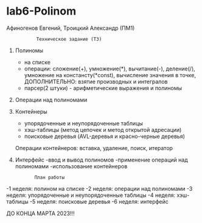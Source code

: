 # lab6-Polinom
Афиногенов Евгений, Троицкий Александр (ПМ1)

               Техническое задание (ТЗ)
               
 1. Полиномы
    - на списке
    - операции: сложение(+), умножение(*), вычитание(-), деление(/), умножение на констансту(*const), вычисление значения в точке, ДОПОЛНИТЕЛЬНО: взятие производных и интегралов
    - парсер(2 штуки) - арифметические выражения и полиномы
    
 2. Операции над полиномами
 
 3. Контейнеры
    - упорядоченные и неупорядоченные таблицы
    - хэш-таблицы (метод цепочек и метод открытой адресации)
    - поисковые деревья (AVL-деревья и красно-черные деревья)
    
    Операции контейнеров: вставка, удаление, поиск, итератор
    
 4. Интерфейс
 -ввод и вывод полиномов
 -применение операций над полиномами
 -использование контейнеров
 
 
               План работы
               
  -1 неделя: полином на списке
  -2 неделя: операции над полиномами
  -3 неделя: упорядоченные и неупорядоченные таблицы
  -4 неделя: хэш-таблицы
  -5 неделя: поисковые деревья
  -6 неделя: интерфейс 
  
  ДО КОНЦА МАРТА 2023!!!
  
  
    
